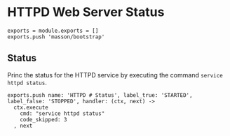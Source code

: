 
# HTTPD Web Server Status

    exports = module.exports = []
    exports.push 'masson/bootstrap'

## Status

Princ the status for the HTTPD service by executing the command
`service httpd status`.

    exports.push name: 'HTTPD # Status', label_true: 'STARTED', label_false: 'STOPPED', handler: (ctx, next) ->
      ctx.execute
        cmd: "service httpd status"
        code_skipped: 3
      , next